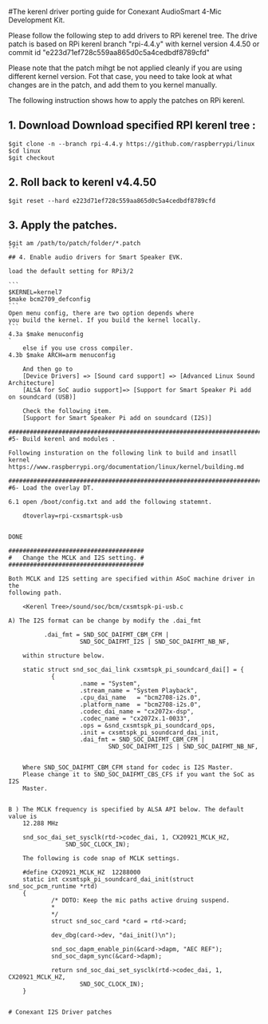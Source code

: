 #The kerenl driver porting guide for Conexant AudioSmart 4-Mic Development Kit. 

Please follow the following step to add drivers to RPi kerenel tree.
The drive patch is based on RPi kerenl branch "rpi-4.4.y" with kernel 
version 4.4.50 or commit id "e223d71ef728c559aa865d0c5a4cedbdf8789cfd"

Please note that the patch mihgt be not applied cleanly if you are using
different kernel version. Fot that case, you need to take look at what 
changes are in the patch, and add them to you kernel manually.

The following instruction shows how to apply the patches on RPi kerenl.

## 1. Download Download specified RPI kerenl tree :

```
$git clone -n --branch rpi-4.4.y https://github.com/raspberrypi/linux
$cd linux
$git checkout
```

## 2. Roll back to kerenl v4.4.50

```
$git reset --hard e223d71ef728c559aa865d0c5a4cedbdf8789cfd
```	

## 3. Apply the patches.

````
$git am /path/to/patch/folder/*.patch
```
## 4. Enable audio drivers for Smart Speaker EVK.

load the default setting for RPi3/2
  
```
$KERNEL=kernel7
$make bcm2709_defconfig
```
Open menu config, there are two option depends where 
you build the kernel. If you build the kernel locally.
```
4.3a $make menuconfig
`
	else if you use cross compiler.
4.3b $make ARCH=arm menuconfig

	And then go to 
	[Device Drivers] => [Sound card support] => [Advanced Linux Sound Architecture]
	[ALSA for SoC audio support]=> [Support for Smart Speaker Pi add on soundcard (USB)]

	Check the following item.
	[Support for Smart Speaker Pi add on soundcard (I2S)]

########################################################################
#5- Build kerenl and modules .

Following insturation on the following link to build and insatll kernel
https://www.raspberrypi.org/documentation/linux/kernel/building.md

########################################################################
#6- Load the overlay DT.

6.1 open /boot/config.txt and add the following statemnt.

	dtoverlay=rpi-cxsmartspk-usb

	
DONE

######################################
#   Change the MCLK and I2S setting. #
######################################

Both MCLK and I2S setting are specified within ASoC machine driver in the
following path.

	<Kerenl Tree>/sound/soc/bcm/cxsmtspk-pi-usb.c

A) The I2S format can be change by modify the .dai_fmt

          .dai_fmt = SND_SOC_DAIFMT_CBM_CFM |                             
                    SND_SOC_DAIFMT_I2S | SND_SOC_DAIFMT_NB_NF, 
	
	within structure below.

	static struct snd_soc_dai_link cxsmtspk_pi_soundcard_dai[] = {                  
			{                                                                       
					.name = "System",                                               
					.stream_name = "System Playback",                               
					.cpu_dai_name   = "bcm2708-i2s.0",                              
					.platform_name  = "bcm2708-i2s.0",                              
					.codec_dai_name = "cx2072x-dsp",                                
					.codec_name = "cx2072x.1-0033",                                 
					.ops = &snd_cxsmtspk_pi_soundcard_ops,                          
					.init = cxsmtspk_pi_soundcard_dai_init,                         
					.dai_fmt = SND_SOC_DAIFMT_CBM_CFM |                             
							SND_SOC_DAIFMT_I2S | SND_SOC_DAIFMT_NB_NF, 

	
	Where SND_SOC_DAIFMT_CBM_CFM stand for codec is I2S Master. 
	Please change it to SND_SOC_DAIFMT_CBS_CFS if you want the SoC as I2S
	Master.
	
							
B ) The MCLK frequency is specified by ALSA API below. The default value is
    12.288 MHz 
							
	snd_soc_dai_set_sysclk(rtd->codec_dai, 1, CX20921_MCLK_HZ,       
                SND_SOC_CLOCK_IN);                                              
				
	The following is code snap of MCLK settings.
	
	#define CX20921_MCLK_HZ  12288000   
	static int cxsmtspk_pi_soundcard_dai_init(struct snd_soc_pcm_runtime *rtd)      
	{                                                                               
			/* DOTO: Keep the mic paths active druing suspend.                      
			*                                                                      
			*/                                                                     
			struct snd_soc_card *card = rtd->card;                                  
                                                                                
			dev_dbg(card->dev, "dai_init()\n");                                     
                                                                                
			snd_soc_dapm_enable_pin(&card->dapm, "AEC REF");                        
			snd_soc_dapm_sync(&card->dapm);                                         
                                                                                
			return snd_soc_dai_set_sysclk(rtd->codec_dai, 1, CX20921_MCLK_HZ,       
					SND_SOC_CLOCK_IN);                                              
	}                                                                               


# Conexant I2S Driver patches
